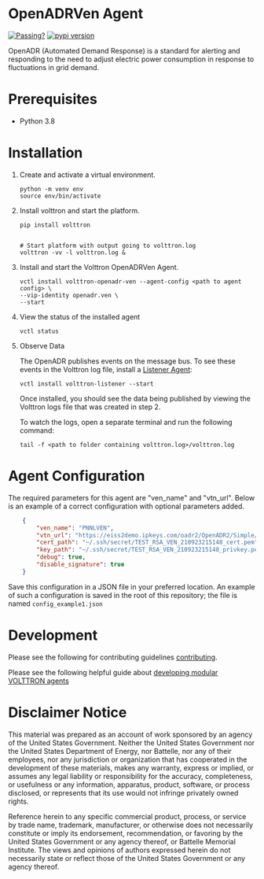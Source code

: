 # OpenADRVen Agent


[![Passing?](https://github.com/VOLTTRON/volttron-openadr-ven/actions/workflows/run-tests.yml/badge.svg)](https://github.com/VOLTTRON/volttron-openadr-ven/actions/workflows/run-tests.yml)
[![pypi version](https://img.shields.io/pypi/v/volttron-openadr-ven.svg)](https://pypi.org/project/volttron-openadr-ven/)


OpenADR (Automated Demand Response) is a standard for alerting and responding to the need to adjust electric power consumption in response to fluctuations in grid demand.


# Prerequisites


* Python 3.8


# Installation


1. Create and activate a virtual environment.

   ```shell
   python -m venv env
   source env/bin/activate
   ```

1. Install volttron and start the platform.

    ```shell
    pip install volttron


    # Start platform with output going to volttron.log
    volttron -vv -l volttron.log &
    ```

1.  Install and start the Volttron OpenADRVen Agent.


    ```shell
    vctl install volttron-openadr-ven --agent-config <path to agent config> \
    --vip-identity openadr.ven \
    --start
    ```

1. View the status of the installed agent


    ```shell
    vctl status
    ```

1. Observe Data

    The OpenADR publishes events on the message bus. To see these events in the Volttron log file, install a [Listener Agent](https://pypi.org/project/volttron-listener/):


    ```
    vctl install volttron-listener --start
    ```


    Once installed, you should see the data being published by viewing the Volttron logs file that was created in step 2.

    To watch the logs, open a separate terminal and run the following command:


    ```
    tail -f <path to folder containing volttron.log>/volttron.log
    ```


# Agent Configuration


The required parameters for this agent are "ven_name" and "vtn_url". Below is an example of a correct configuration with optional parameters added.


```json
    {
        "ven_name": "PNNLVEN",
        "vtn_url": "https://eiss2demo.ipkeys.com/oadr2/OpenADR2/Simple/2.0b",
        "cert_path": "~/.ssh/secret/TEST_RSA_VEN_210923215148_cert.pem",
        "key_path": "~/.ssh/secret/TEST_RSA_VEN_210923215148_privkey.pem",
        "debug": true,
        "disable_signature": true
    }
```


Save this configuration in a JSON file in your preferred location. An example of such a configuration is saved in the
root of this repository; the file is named `config_example1.json`


# Development


Please see the following for contributing guidelines [contributing](https://github.com/eclipse-volttron/volttron-core/blob/develop/CONTRIBUTING.md).


Please see the following helpful guide about [developing modular VOLTTRON agents](https://github.com/eclipse-volttron/volttron-core/blob/develop/DEVELOPING_ON_MODULAR.md)


# Disclaimer Notice


This material was prepared as an account of work sponsored by an agency of the
United States Government.  Neither the United States Government nor the United
States Department of Energy, nor Battelle, nor any of their employees, nor any
jurisdiction or organization that has cooperated in the development of these
materials, makes any warranty, express or implied, or assumes any legal
liability or responsibility for the accuracy, completeness, or usefulness or any
information, apparatus, product, software, or process disclosed, or represents
that its use would not infringe privately owned rights.


Reference herein to any specific commercial product, process, or service by
trade name, trademark, manufacturer, or otherwise does not necessarily
constitute or imply its endorsement, recommendation, or favoring by the United
States Government or any agency thereof, or Battelle Memorial Institute. The
views and opinions of authors expressed herein do not necessarily state or
reflect those of the United States Government or any agency thereof.

